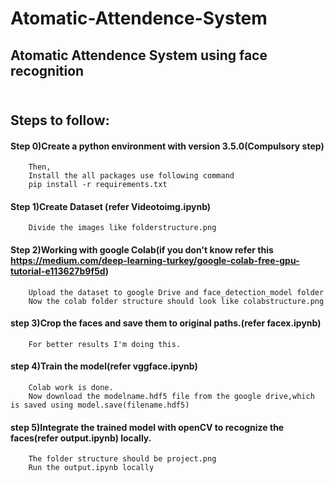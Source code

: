 # Atomatic-Attendence-System
## Atomatic Attendence System using face recognition
## <br><b>Steps to follow:</b>
#### Step 0)Create a python environment with version 3.5.0(Compulsory step) 
        Then,
        Install the all packages use following command
        pip install -r requirements.txt
#### Step 1)Create Dataset (refer Videotoimg.ipynb)
        Divide the images like folderstructure.png
#### Step 2)Working with google Colab(if you don't know refer this https://medium.com/deep-learning-turkey/google-colab-free-gpu-tutorial-e113627b9f5d)
        Upload the dataset to google Drive and face_detection_model folder
        Now the colab folder structure should look like colabstructure.png
#### step 3)Crop the faces and save them to original paths.(refer facex.ipynb)
        For better results I'm doing this.
#### step 4)Train the model(refer vggface.ipynb)
        Colab work is done.
        Now download the modelname.hdf5 file from the google drive,which is saved using model.save(filename.hdf5)
#### step 5)Integrate the trained model with openCV to recognize the faces(refer output.ipynb) locally.
        The folder structure should be project.png
        Run the output.ipynb locally
